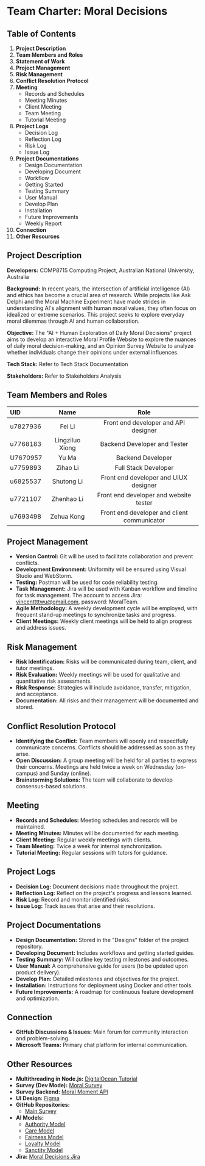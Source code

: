 # Team Charter: Moral Decisions

## Table of Contents
1. **Project Description**
2. **Team Members and Roles**
3. **Statement of Work**
4. **Project Management**
5. **Risk Management**
6. **Conflict Resolution Protocol**
7. **Meeting**
   - Records and Schedules
   - Meeting Minutes
   - Client Meeting
   - Team Meeting
   - Tutorial Meeting
8. **Project Logs**
   - Decision Log
   - Reflection Log
   - Risk Log
   - Issue Log
9. **Project Documentations**
   - Design Documentation
   - Developing Document
   - Workflow
   - Getting Started
   - Testing Summary
   - User Manual
   - Develop Plan
   - Installation
   - Future Improvements
   - Weekly Report
10. **Connection**
11. **Other Resources**

## Project Description
**Developers:** COMP8715 Computing Project, Australian National University, Australia

**Background:** In recent years, the intersection of artificial intelligence (AI) and ethics has become a crucial area of research. While projects like Ask Delphi and the Moral Machine Experiment have made strides in understanding AI's alignment with human moral values, they often focus on idealized or extreme scenarios. This project seeks to explore everyday moral dilemmas through AI and human collaboration.

**Objective:** The "AI + Human Exploration of Daily Moral Decisions" project aims to develop an interactive Moral Profile Website to explore the nuances of daily moral decision-making, and an Opinion Survey Website to analyze whether individuals change their opinions under external influences.

**Tech Stack:** Refer to Tech Stack Documentation

**Stakeholders:** Refer to Stakeholders Analysis

## Team Members and Roles
| UID      |      Name       |                    Role                     |
|:---------|:---------------:|:-------------------------------------------:|
| u7827936 |     Fei Li      |    Front end developer and API designer     |
| u7768183 | Lingziluo Xiong |        Backend Developer and Tester         |
| U7670957 |      Yu Ma      |              Backend Developer              |
| u7759893 |    Zihao Li     |            Full Stack Developer             |
| u6825537 |   Shutong Li    |    Front end developer and UIUX designer    |
| u7721107 |   Zhenhao Li    |   Front end developer and website tester    |
| u7693498 |   Zehua Kong    | Front end developer and client communicator |

## Project Management
- **Version Control:** Git will be used to facilitate collaboration and prevent conflicts.
- **Development Environment:** Uniformity will be ensured using Visual Studio and WebStorm.
- **Testing:** Postman will be used for code reliability testing.
- **Task Management:** Jira will be used with Kanban workflow and timeline for task management. The account to access Jira: vincenttttwu@gmail.com, password: MoralTeam.
- **Agile Methodology:** A weekly development cycle will be employed, with frequent stand-up meetings to synchronize tasks and progress.
- **Client Meetings:** Weekly client meetings will be held to align progress and address issues.

## Risk Management
- **Risk Identification:** Risks will be communicated during team, client, and tutor meetings.
- **Risk Evaluation:** Weekly meetings will be used for qualitative and quantitative risk assessments.
- **Risk Response:** Strategies will include avoidance, transfer, mitigation, and acceptance.
- **Documentation:** All risks and their management will be documented and stored.

## Conflict Resolution Protocol
- **Identifying the Conflict:** Team members will openly and respectfully communicate concerns. Conflicts should be addressed as soon as they arise.
- **Open Discussion:** A group meeting will be held for all parties to express their concerns. Meetings are held twice a week on Wednesday (on-campus) and Sunday (online).
- **Brainstorming Solutions:** The team will collaborate to develop consensus-based solutions.

## Meeting
- **Records and Schedules:** Meeting schedules and records will be maintained.
- **Meeting Minutes:** Minutes will be documented for each meeting.
- **Client Meeting:** Regular weekly meetings with clients.
- **Team Meeting:** Twice a week for internal synchronization.
- **Tutorial Meeting:** Regular sessions with tutors for guidance.

## Project Logs
- **Decision Log:** Document decisions made throughout the project.
- **Reflection Log:** Reflect on the project's progress and lessons learned.
- **Risk Log:** Record and monitor identified risks.
- **Issue Log:** Track issues that arise and their resolutions.

## Project Documentations
- **Design Documentation:** Stored in the "Designs" folder of the project repository.
- **Developing Document:** Includes workflows and getting started guides.
- **Testing Summary:** Will outline key testing milestones and outcomes.
- **User Manual:** A comprehensive guide for users (to be updated upon product delivery).
- **Develop Plan:** Detailed milestones and objectives for the project.
- **Installation:** Instructions for deployment using Docker and other tools.
- **Future Improvements:** A roadmap for continuous feature development and optimization.

## Connection
- **GitHub Discussions & Issues:** Main forum for community interaction and problem-solving.
- **Microsoft Teams:** Primary chat platform for internal communication.

## Other Resources
- **Multithreading in Node.js:** [DigitalOcean Tutorial](https://www.digitalocean.com/community/tutorials/how-to-use-multithreading-in-node-js)
- **Survey (Dev Mode):** [Moral Survey](https://24-s1-2-c-moral-decisions.github.io/moral-survey/moral-survey-2/index.html)
- **Survey Backend:** [Moral Moment API](https://moralmomentapi.azurewebsites.net/api)
- **UI Design:** [Figma](https://www.figma.com/file/6PINXpuynOE8HFpRz3wDtn/Moral-Moment?type=design&node-id=141%3A9123&mode=design&t=277SwbMjeEaPBOdb-1)
- **GitHub Repositories:**
  - [Main Survey](https://github.com/24-S1-2-C-Moral-Decisions/moral-survey)
- **AI Models:**
  - [Authority Model](https://huggingface.co/joshnguyen/mformer-authority)
  - [Care Model](https://huggingface.co/joshnguyen/mformer-care)
  - [Fairness Model](https://huggingface.co/joshnguyen/mformer-fairness)
  - [Loyalty Model](https://huggingface.co/joshnguyen/mformer-loyalty)
  - [Sanctity Model](https://huggingface.co/joshnguyen/mformer-sanctity)
- **Jira:** [Moral Decisions Jira](https://moralteam.atlassian.net)
